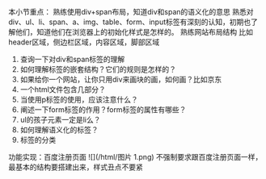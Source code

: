 本小节重点：
 熟练使用div+span布局，知道div和span的语义化的意思
 熟悉对div、ul、li、span、a、img、table、form、input标签有深刻的认知，初期也了解他们，知道他们在浏览器上的初始化样式是怎样的。
 熟练网站布局结构
 比如 header区域，侧边栏区域，内容区域，脚部区域
 
1. 查询一下对div和span标签的理解
2. 如何理解标签的嵌套结构？它们的规则是怎样的？
3. 如果给你一个网站，让你只用div来画块的画，如何画？比如京东
4. 一个html文件包含几部分？
5. 当使用p标签的使用，应该注意什么？
6. 阐述一下form标签的作用？form标签的属性有哪些？
7. ul的孩子元素一定是li么？
8. 如何理解语义化的标签？
9. 标签的分类

功能实现：百度注册页面
![](/html/图片 1.png)
不强制要求跟百度注册页面一样，最基本的结构要搭建出来，样式丑点不要紧